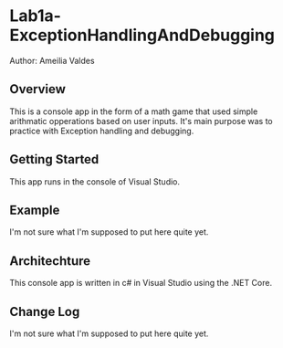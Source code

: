 # Lab1a-ExceptionHandlingAndDebugging

Author: Ameilia Valdes

## Overview

This is a console app in the form of a math game that used simple arithmatic opperations based on user inputs. It's main purpose was to practice with Exception handling and debugging.

## Getting Started

This app runs in the console of Visual Studio.

## Example

I'm not sure what I'm supposed to put here quite yet.

## Architechture

This console app is written in c# in Visual Studio using the .NET Core.

## Change Log

I'm not sure what I'm supposed to put here quite yet.